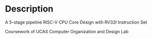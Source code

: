 # Description

A 5-stage pipeline RISC-V CPU Core Design with RV32I Instruction Set

Coursework of UCAS Computer Organization and Design Lab